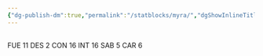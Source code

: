 ```yaml
---
{"dg-publish-dm":true,"permalink":"/statblocks/myra/","dgShowInlineTitle":"false"}
---
```


<p><span><span style="display:none"> AC:<span id="ac"><strong>13</strong></span> | HP: <span id="hp">25</span> | IN: <span id="in">1</span></span></span></p><p><span><div data-callout-metadata="" data-callout-fold="" data-callout="example" class="callout node-insert-event"><div class="callout-title" dir="auto"><div class="callout-icon"><svg width="16" height="16"></svg></div><div class="callout-title-inner">FUE <span class="dice-roller no-icon" aria-label-position="top" data-dice="d20+1" aria-label="d20+1
[10]+1"><span class="dice-roller-result">11</span></span> DES <span class="dice-roller no-icon is-min" aria-label-position="top" data-dice="d20+1" aria-label="d20+1
[1]+1"><span class="dice-roller-result">2</span></span> CON <span class="dice-roller no-icon" aria-label-position="top" data-dice="d20+2" aria-label="d20+2
[14]+2"><span class="dice-roller-result">16</span></span> INT <span class="dice-roller no-icon" aria-label-position="top" data-dice="d20+2" aria-label="d20+2
[14]+2"><span class="dice-roller-result">16</span></span> SAB <span class="dice-roller no-icon" aria-label-position="top" data-dice="d20+0" aria-label="d20+0
[5]+0"><span class="dice-roller-result">5</span></span> CAR <span class="dice-roller no-icon" aria-label-position="top" data-dice="d20+0" aria-label="d20+0
[6]+0"><span class="dice-roller-result">6</span></span></div></div></div></span></p>